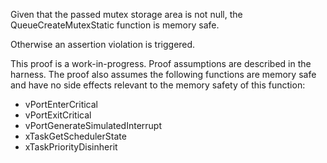 Given that the passed mutex storage area is not null, the QueueCreateMutexStatic
function is memory safe.

Otherwise an assertion violation is triggered.

This proof is a work-in-progress.  Proof assumptions are described in
the harness.  The proof also assumes the following functions are
memory safe and have no side effects relevant to the memory safety of
this function:

* vPortEnterCritical
* vPortExitCritical
* vPortGenerateSimulatedInterrupt
* xTaskGetSchedulerState
* xTaskPriorityDisinherit
